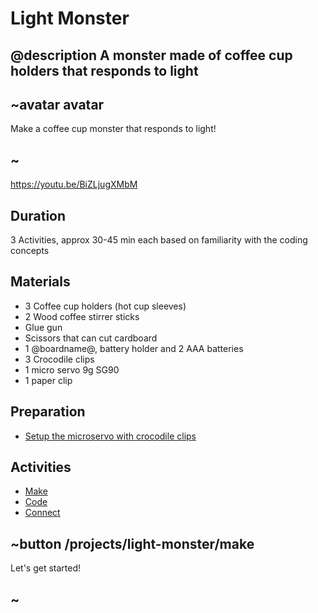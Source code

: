 # Light Monster

## @description A monster made of coffee cup holders that responds to light

## ~avatar avatar

Make a coffee cup monster that responds to light!

## ~

https://youtu.be/BiZLjugXMbM

## Duration

3 Activities, approx 30-45 min each based on familiarity with the coding concepts

## Materials

* 3 Coffee cup holders (hot cup sleeves)
* 2 Wood coffee stirrer sticks
* Glue gun
* Scissors that can cut cardboard
* 1 @boardname@, battery holder and 2 AAA batteries
* 3 Crocodile clips
* 1 micro servo 9g SG90
* 1 paper clip

## Preparation

* [Setup the microservo with crocodile clips](/device/servo)

## Activities

* [Make](/projects/light-monster/make) 
* [Code](/projects/light-monster/code) 
* [Connect](/projects/light-monster/connect) 

## ~button /projects/light-monster/make

Let's get started!

## ~